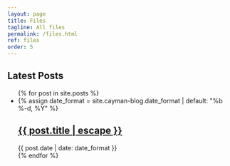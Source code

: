 ```yaml
---
layout: page
title: Files
tagline: All files
permalink: /files.html
ref: files
order: 5
---
```


## Latest Posts
<ul class="post-list">
      {% for post in site.posts %}
        <li>
          {% assign date_format = site.cayman-blog.date_format | default: "%b %-d, %Y" %}
          <h2>
            <a class="post-link" href="{{ post.url | absolute_url }}" title="{{ post.title }}">{{ post.title | escape }}</a>
          </h2>
          <span class="post-meta">{{ post.date | date: date_format }}</span>
        </li>
      {% endfor %}
</ul>

